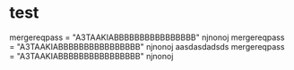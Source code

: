 # test
mergereqpass = "A3TAAKIABBBBBBBBBBBBBBBB"
njnonoj
mergereqpass = "A3TAAKIABBBBBBBBBBBBBBBB" njnonoj
aasdasdadsds
mergereqpass = "A3TAAKIABBBBBBBBBBBBBBBB" njnonoj
